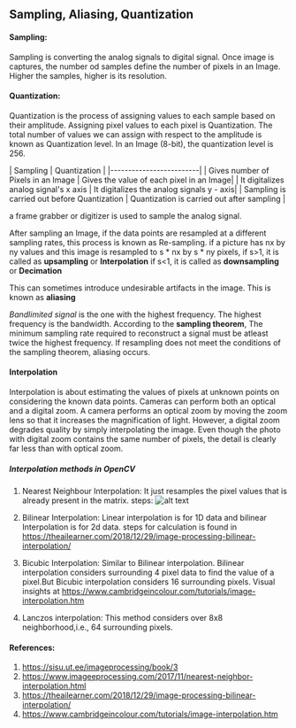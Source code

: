 ## Sampling, Aliasing, Quantization
#### Sampling:
Sampling is converting the analog signals to digital signal. Once image is captures, the number od samples define the number of pixels in an Image. Higher the samples, higher is its resolution. 

#### Quantization:
Quantization is the process of assigning values to each sample based on their amplitude. Assigning pixel values to each pixel is Quantization. The total number of values we can assign with respect to the amplitude is known as Quantization level. In an Image (8-bit), the quantization level is 256. 

| Sampling | Quantization |
|-------------------------|
| Gives number of Pixels in an Image | Gives the value of each pixel in an Image|
| It digitalizes analog signal's x axis | It digitalizes the analog signals y - axis|
| Sampling is carried out before Quantization | Quantization is carried out after sampling |

a frame grabber or digitizer is used to sample the analog signal.

After sampling an Image, if the data points are resampled at a different sampling rates, this process is known as Re-sampling. if a picture has nx by ny values and this image is resampled to s * nx by s * ny pixels, 
if s>1, it is called as **upsampling** or **Interpolation**
if s<1, it is called as **downsampling** or **Decimation**

This can sometimes introduce undesirable artifacts in the image. This is known as **aliasing**

*Bandlimited signal* is the one with the highest frequency. The highest frequency is the bandwidth. 
According to the **sampling theorem**, The minimum sampling rate required to reconstruct a signal must be atleast twice the  highest frequency. If resampling does not meet the conditions of the sampling theorem, aliasing occurs.


#### Interpolation
Interpolation is about estimating the values of pixels at unknown points on considering the known data points. Cameras can perform both an optical and a digital zoom. A camera performs an optical zoom by moving the zoom lens so that it increases the magnification of light. However, a digital zoom degrades quality by simply interpolating the image. Even though the photo with digital zoom contains the same number of pixels, the detail is clearly far less than with optical zoom.  

##### Interpolation methods in OpenCV
1. Nearest Neighbour Interpolation: It just resamples the pixel values that is already present in the matrix.
    steps:
    ![alt text](https://3.bp.blogspot.com/-pSLTKOOXJQ0/WgLYhI4PhoI/AAAAAAAAB0I/0bytdJGLbHc_-r5sDH1aEA8G8vhdqx6iACEwYBhgL/s1600/Nearest2.png)
    
2. Bilinear Interpolation: Linear interpolation is for 1D data and bilinear Interpolation is for 2d data. 
    steps for calculation is found in https://theailearner.com/2018/12/29/image-processing-bilinear-interpolation/

3. Bicubic Interpolation: Similar to Bilinear interpolation. Bilinear interpolation considers surrounding 
    4 pixel data to find the value of a pixel.But Bicubic interpolation considers 16 surrounding pixels. 
    Visual insights at https://www.cambridgeincolour.com/tutorials/image-interpolation.htm

4. Lanczos interpolation: This method considers over 8x8 neighborhood,i.e., 64 surrounding pixels. 

#### References:
1. https://sisu.ut.ee/imageprocessing/book/3
2. https://www.imageeprocessing.com/2017/11/nearest-neighbor-interpolation.html
3. https://theailearner.com/2018/12/29/image-processing-bilinear-interpolation/
4. https://www.cambridgeincolour.com/tutorials/image-interpolation.htm
